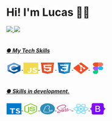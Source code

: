 <h1>Hi! I'm Lucas 🙋‍♂️</h1>
<div">
  <a href="https://github.com/lucas-cost">
  <img height="150em" src="https://github-readme-stats.vercel.app/api?username=lucas-cost&show_icons=true&theme=react&include_all_commits=true&count_private=true"/>
  <img height="150em" src="https://github-readme-stats.vercel.app/api/top-langs/?username=lucas-cost&layout=compact&langs_count=7&theme=react"/>
</div>
 

<div style="display: inline_block"><br>
  <h5>● My Tech Skills</h5>
  <img align="center" alt="Luk-Clang" height="30" width="40" src="https://raw.githubusercontent.com/devicons/devicon/master/icons/c/c-original.svg">
  <img align="center" alt="Luk-Js" height="30" width="40" src="https://raw.githubusercontent.com/devicons/devicon/master/icons/javascript/javascript-plain.svg">
  <img align="center" alt="Luk-HTML" height="30" width="40" src="https://raw.githubusercontent.com/devicons/devicon/master/icons/html5/html5-original.svg">
  <img align="center" alt="Luk-CSS" height="30" width="40" src="https://raw.githubusercontent.com/devicons/devicon/master/icons/css3/css3-original.svg">
  <img align="center" alt="Luk-GIT" height="30" width="40" src="https://raw.githubusercontent.com/devicons/devicon/master/icons/git/git-original.svg">
  <img align="center" alt="Luk-GIT" height="30" width="40" src="https://raw.githubusercontent.com/devicons/devicon/master/icons/figma/figma-original.svg">
</div>
  
<div style="display: inline_block"><br>
  <h5>● Skills in development.</h5>
  <img align="center" alt="Luk-TypeScript" height="30" width="40" src="https://raw.githubusercontent.com/devicons/devicon/master/icons/typescript/typescript-original.svg">
  <img align="center" alt="Luk-NodeJS" height="30" width="40" src="https://raw.githubusercontent.com/devicons/devicon/master/icons/nodejs/nodejs-original.svg">
  <img align="center" alt="Luk-YARN" height="30" width="40" src="https://raw.githubusercontent.com/devicons/devicon/master/icons/yarn/yarn-original.svg">
  <img align="center" alt="Luk-SASS" height="30" width="40" src="https://raw.githubusercontent.com/devicons/devicon/master/icons/sass/sass-original.svg">
  <img align="center" alt="Luk-React" height="30" width="40" src="https://raw.githubusercontent.com/devicons/devicon/master/icons/react/react-original.svg">
  <img align="center" alt="Luk-Bootstrap" height="30" width="40" src="https://raw.githubusercontent.com/devicons/devicon/master/icons/bootstrap/bootstrap-original.svg">
</div>
